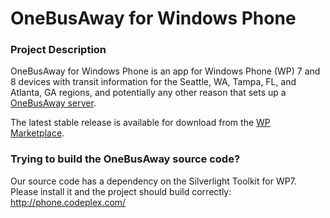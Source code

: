 OneBusAway for Windows Phone
========================

### Project Description
OneBusAway for Windows Phone is an app for Windows Phone (WP) 7 and 8 devices with transit information for the Seattle, WA, Tampa, FL, and Atlanta, GA regions, and potentially any other reason that sets up a [OneBusAway server](http://onebusaway.org/).

The latest stable release is available for download from the [WP Marketplace](http://www.windowsphone.com/en-us/store/app/onebusaway/30dcbcc4-e3d0-df11-9eae-00237de2db9e?type=phoneapp&id=30dcbcc4-e3d0-df11-9eae-00237de2db9e&source=onebusawaysite).

### Trying to build the OneBusAway source code? 

Our source code has a dependency on the Silverlight Toolkit for WP7. Please install it and the project should build correctly: http://phone.codeplex.com/
